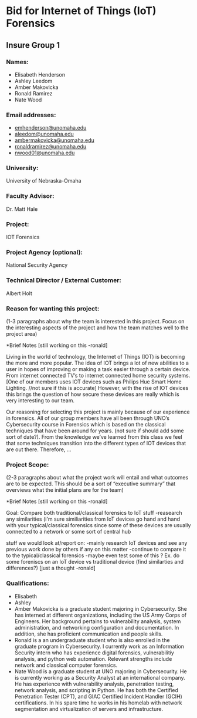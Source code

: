 # Bid for Internet of Things (IoT) Forensics
## Insure Group 1


### Names:
* Elisabeth Henderson
* Ashley Leedom
* Amber Makovicka
* Ronald Ramirez
* Nate Wood

### Email addresses:
* emhenderson@unomaha.edu
* aleedom@unomaha.edu
* ambermakovicka@unomaha.edu
* ronaldramirez@unomaha.edu
* nwood01@unomaha.edu

### University:
University of Nebraska-Omaha

### Faculty Advisor:
Dr. Matt Hale

### Project:
IOT Forensics

### Project Agency (optional):
National Security Agency

### Technical Director / External Customer:
Albert Holt

### Reason for wanting this project:

(1-3 paragraphs about why the team is interested in this project. Focus on the interesting aspects of the project and how the team matches well to the project area)

*Brief Notes [still working on this -ronald]

Living in the world of technology, the Internet of Things (IOT) is becoming the more and more popular. The idea of IOT brings a lot of new abilities to a user in hopes of improving or making a task easier through a certain device. From internet connected TV’s to internet connected home security systems. [One of our members uses IOT devices such as Philips Hue Smart Home Lighting. //not sure if this is accurate] However, with the rise of IOT devices this brings the question of how secure these devices are really which is very interesting to our team.

Our reasoning for selecting this project is mainly because of our experience in forensics. All of our group members have all been through UNO’s Cybersecurity course in Forensics which is based on the classical techniques that have been around for years. (not sure if should add some sort of date?). From the knowledge we’ve learned from this class we feel that some techniques transition into the different types of IOT devices that are out there. Therefore, …

### Project Scope:

(2-3 paragraphs about what the project work will entail and what outcomes are to be expected. This should be a sort of “executive summary” that overviews what the initial plans are for the team)

*Brief Notes [still working on this -ronald]

Goal: Compare both traditional/classical forensics to IoT stuff
-reasearch any similarities (i'm sure similiarities from IoT devices go hand and hand with your typical/classical forensics since some of these devices are usually connected to a network or some sort of central hub

stuff we would look at/report on:
-mainly research IoT devices and see any previous work done by others if any on this matter
-continue to compare it to the typical/classical forensics 
-maybe even test some of this ? Ex. do some foreniscs on an IoT device vs traditional device (find similarties and differences?) [just a thought -ronald]

### Qualifications:

* Elisabeth 
* Ashley 
* Amber Makovicka is a graduate student majoring in Cybersecurity. She has interned at different organizations, including the US Army Corps of Engineers. Her background pertains to vulnerability analysis, system administration, and networking configuration and documentation. In addition, she has proficient communication and people skills. 
* Ronald is a an undergraduate student who is also enrolled in the graduate program in Cybersecurity. I currently work as an Information Security intern who has experience digital forensics, vulnerabilitiy analysis, and python web automation. Relevant strengths include network and classical computer forensics. 
* Nate Wood is a graduate student at UNO majoring in Cybersecurity. He is currently working as a Security Analyst at an international company. He has experience with vulnerability analysis, penetration testing, network analysis, and scripting in Python. He has both the Certified Penetration Tester (CPT), and GIAC Certified Incident Handler (GCIH) certifications. In his spare time he works in his  homelab with network segmentation and virtualization of servers and infrastructure. 
